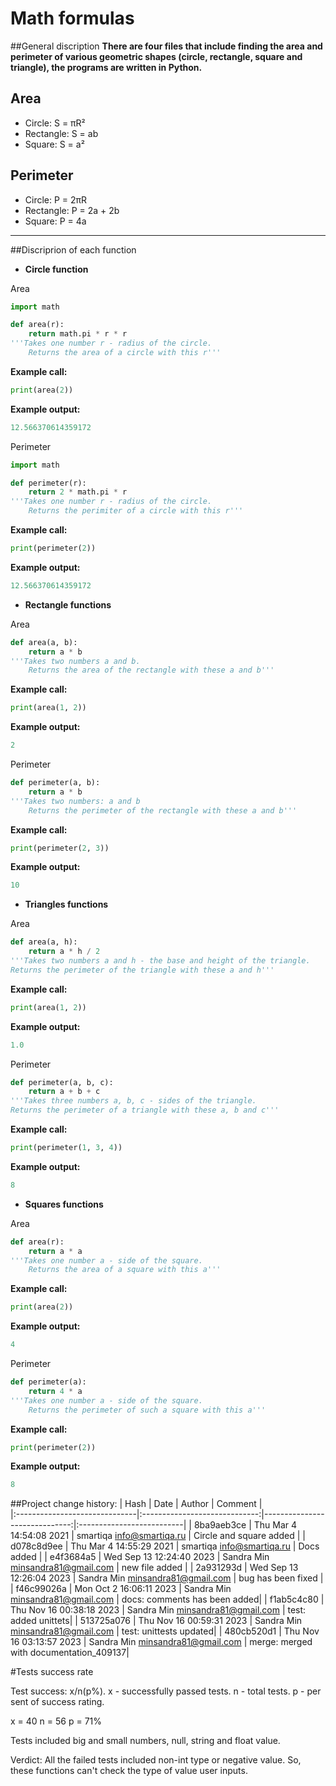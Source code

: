# Math formulas

##General discription
**There are four files that include finding the area and perimeter of various geometric shapes (circle, rectangle, square and triangle), the programs are written in Python.**

## Area

- Circle: S = πR²
- Rectangle: S = ab
- Square: S = a²

## Perimeter

- Circle: P = 2πR
- Rectangle: P = 2a + 2b
- Square: P = 4a

---

##Discriprion of each function

* **Circle function**

Area

```python
import math

def area(r):
    return math.pi * r * r
'''Takes one number r - radius of the circle.
    Returns the area of ​​a circle with this r'''
```

**Example call:**

```python
print(area(2))
```

**Example output:**

```python
12.566370614359172
```

Perimeter

```python
import math

def perimeter(r):
    return 2 * math.pi * r
'''Takes one number r - radius of the circle.
    Returns the perimiter of ​​a circle with this r'''
```

**Example call:**

```python
print(perimeter(2))
```

**Example output:**

```python
12.566370614359172
```

* **Rectangle functions**

Area

```python
def area(a, b):
    return a * b
'''Takes two numbers a and b.
    Returns the area of ​​the rectangle with these a and b'''
```

**Example call:**

```python
print(area(1, 2))
```

**Example output:**

```python
2
```

Perimeter

```python
def perimeter(a, b):
    return a * b
'''Takes two numbers: a and b 
    Returns the perimeter of ​​the rectangle with these a and b'''
```

**Example call:**

```python
print(perimeter(2, 3))
```

**Example output:**

```python
10
```

* **Triangles functions**

Area

```python
def area(a, h):
    return a * h / 2
'''Takes two numbers a and h - the base and height of the triangle.
Returns the perimeter of the triangle with these a and h'''
```

**Example call:**

```python
print(area(1, 2))
```

**Example output:**

```python
1.0
```

Perimeter

```python
def perimeter(a, b, c):
    return a + b + c
'''Takes three numbers a, b, c - sides of the triangle.
Returns the perimeter of a triangle with these a, b and c'''
```

**Example call:**

```python
print(perimeter(1, 3, 4))
```

**Example output:**

```python
8
```

* **Squares functions**

Area


```python
def area(r):
    return a * a
'''Takes one number a - side of the square.
    Returns the area of ​​a square with this a'''
```

**Example call:**

```python
print(area(2))
```

**Example output:**

```python
4
```

Perimeter

```python
def perimeter(a):
    return 4 * a
'''Takes one number a - side of the square.
    Returns the perimeter of such a square with this a'''
```

**Example call:**

```python
print(perimeter(2))
```

**Example output:**

```python
8
```
##Project change history:
| Hash | Date | Author | Comment |  
|:------------------------------|:-----------------------------:|------------------------------:|:--------------------------|
| 8ba9aeb3ce | Thu Mar 4 14:54:08 2021 | smartiqa <info@smartiqa.ru> | Circle and square added |
| d078c8d9ee | Thu Mar 4 14:55:29 2021 | smartiqa <info@smartiqa.ru> | Docs added |
| e4f3684a5 | Wed Sep 13 12:24:40 2023 | Sandra Min <minsandra81@gmail.com> | new file added |
| 2a931293d | Wed Sep 13 12:26:04 2023 | Sandra Min <minsandra81@gmail.com> | bug has been fixed |
| f46c99026a | Mon Oct 2 16:06:11 2023 | Sandra Min <minsandra81@gmail.com> | docs: comments has been added|
| f1ab5c4c80 | Thu Nov 16 00:38:18 2023 | Sandra Min <minsandra81@gmail.com> | test: added unittets|
| 513725a076 | Thu Nov 16 00:59:31 2023 | Sandra Min <minsandra81@gmail.com> |  test: unittests updated|
| 480cb520d1 | Thu Nov 16 03:13:57 2023 | Sandra Min <minsandra81@gmail.com> |   merge: merged with documentation_409137|

#Tests success rate

Test success: x/n(p%).
x - successfully passed tests.
n - total tests.
p - per sent of success rating.

x = 40
n = 56
p = 71%

Tests included big and small numbers, null, string and float value. 

Verdict: All the failed tests included non-int type or negative value. So, these functions can't check the type of value user inputs.


